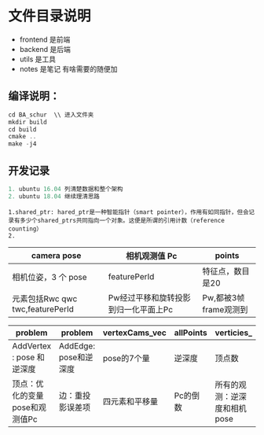 # 文件目录说明
- frontend 是前端
- backend 是后端
- utils 是工具
- notes 是笔记
有啥需要的随便加

## 编译说明：

```c++
cd BA_schur  \\ 进入文件夹
mkdir build   
cd build
cmake ..
make -j4    
```

## 开发记录
```c++
1. ubuntu 16.04 列清楚数据和整个架构
2. ubuntu 18.04 继续理清思路

```

```
1.shared_ptr: hared_ptr是一种智能指针（smart pointer），作用有如同指针，但会记录有多少个shared_ptrs共同指向一个对象。这便是所谓的引用计数（reference counting）
2. 
```

| camera pose |相机观测值 Pc| points| 
|---|---|---|
|  相机位姿，3 个 pose|featurePerId |特征点，数目是20|
|元素包括Rwc qwc twc,featurePerId|Pw经过平移和旋转投影到归一化平面上Pc|Pw,都被3帧frame观测到| 
 
 


| problem  | problem|vertexCams_vec|allPoints|verticies_|
|---|---|---|---|---|
|AddVertex : pose 和逆深度|AddEdge: pose和逆深度|pose的7个量|逆深度|顶点数|
|顶点：优化的变量 pose和观测值Pc|边：重投影误差项|四元素和平移量|Pc的倒数|所有的观测：逆深度和相机pose|
